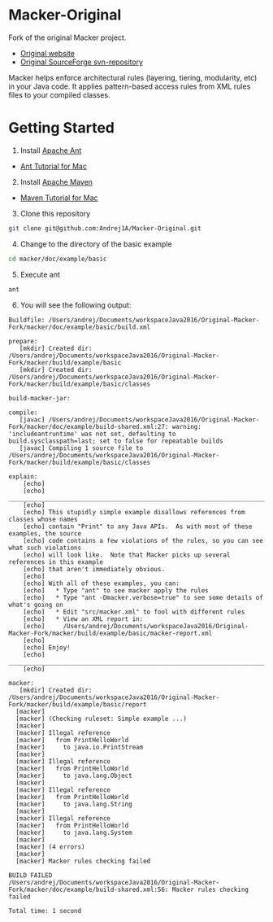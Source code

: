 Macker-Original
=================

Fork of the original Macker project.

 * [Original website](https://innig.net/macker/guide/index.html)
 * [Original SourceForge svn-repository](https://sourceforge.net/projects/macker/)

Macker helps enforce architectural rules (layering, tiering, modularity, etc) in your Java code. It applies pattern-based access rules from XML rules files to your compiled classes.


# Getting Started

1. Install [Apache Ant](http://ant.apache.org)
  * [Ant Tutorial for Mac](http://www.mkyong.com/ant/how-to-apache-ant-on-mac-os-x/)
2. Install [Apache Maven](https://maven.apache.org)
 * [Maven Tutorial for Mac](https://www.mkyong.com/maven/install-maven-on-mac-osx/)
3. Clone this repository
 ```bash
git clone git@github.com:Andrej1A/Macker-Original.git
 ```
4. Change to the directory of the basic example
 ```bash
cd macker/doc/example/basic
 ```
5. Execute ant
 ```bash
ant
 ```
6. You will see the following output:

 ```
Buildfile: /Users/andrej/Documents/workspaceJava2016/Original-Macker-Fork/macker/doc/example/basic/build.xml

prepare:
    [mkdir] Created dir: /Users/andrej/Documents/workspaceJava2016/Original-Macker-Fork/macker/build/example/basic
    [mkdir] Created dir: /Users/andrej/Documents/workspaceJava2016/Original-Macker-Fork/macker/build/example/basic/classes

build-macker-jar:

compile:
    [javac] /Users/andrej/Documents/workspaceJava2016/Original-Macker-Fork/macker/doc/example/build-shared.xml:27: warning: 'includeantruntime' was not set, defaulting to build.sysclasspath=last; set to false for repeatable builds
    [javac] Compiling 1 source file to /Users/andrej/Documents/workspaceJava2016/Original-Macker-Fork/macker/build/example/basic/classes

explain:
     [echo]
     [echo] ________________________________________________________________________________
     [echo]
     [echo] This stupidly simple example disallows references from classes whose names
     [echo] contain "Print" to any Java APIs.  As with most of these examples, the source
     [echo] code contains a few violations of the rules, so you can see what such violations
     [echo] will look like.  Note that Macker picks up several references in this example
     [echo] that aren't immediately obvious.
     [echo]
     [echo] With all of these examples, you can:
     [echo]   * Type "ant" to see macker apply the rules
     [echo]   * Type "ant -Dmacker.verbose=true" to see some details of what's going on
     [echo]   * Edit "src/macker.xml" to fool with different rules
     [echo]   * View an XML report in:
     [echo]     /Users/andrej/Documents/workspaceJava2016/Original-Macker-Fork/macker/build/example/basic/macker-report.xml
     [echo]   
     [echo] Enjoy!
     [echo] ________________________________________________________________________________
     [echo]         

macker:
    [mkdir] Created dir: /Users/andrej/Documents/workspaceJava2016/Original-Macker-Fork/macker/build/example/basic/report
   [macker]
   [macker] (Checking ruleset: Simple example ...)
   [macker]
   [macker] Illegal reference
   [macker]   from PrintHelloWorld
   [macker]     to java.io.PrintStream
   [macker]
   [macker] Illegal reference
   [macker]   from PrintHelloWorld
   [macker]     to java.lang.Object
   [macker]
   [macker] Illegal reference
   [macker]   from PrintHelloWorld
   [macker]     to java.lang.String
   [macker]
   [macker] Illegal reference
   [macker]   from PrintHelloWorld
   [macker]     to java.lang.System
   [macker]
   [macker] (4 errors)
   [macker]
   [macker] Macker rules checking failed

BUILD FAILED
/Users/andrej/Documents/workspaceJava2016/Original-Macker-Fork/macker/doc/example/build-shared.xml:56: Macker rules checking failed

Total time: 1 second
```
